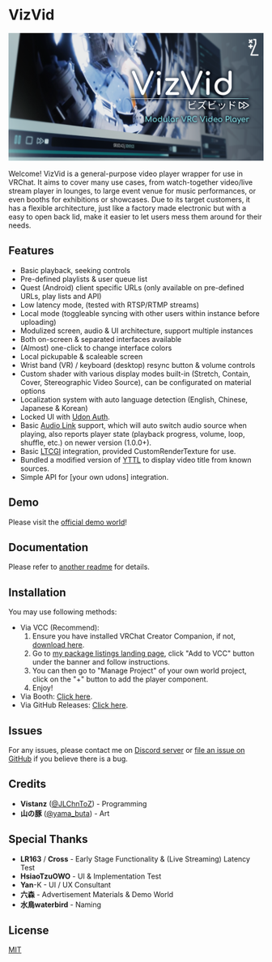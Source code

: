 # VizVid

![Banner](Packages/idv.jlchntoz.vvmw/.tutorial/cover.png)

Welcome! VizVid is a general-purpose video player wrapper for use in VRChat. It aims to cover many use cases, from watch-together video/live stream player in lounges, to large event venue for music performances, or even booths for exhibitions or showcases. Due to its target customers, it has a flexible architecture, just like a factory made electronic but with a easy to open back lid, make it easier to let users mess them around for their needs.

## Features
- Basic playback, seeking controls
- Pre-defined playlists & user queue list
- Quest (Android) client specific URLs (only available on pre-defined URLs, play lists and API)
- Low latency mode, (tested with RTSP/RTMP streams)
- Local mode (toggleable syncing with other users within instance before uploading)
- Modulized screen, audio & UI architecture, support multiple instances
- Both on-screen & separated interfaces available
- (Almost) one-click to change interface colors
- Local pickupable & scaleable screen
- Wrist band (VR) / keyboard (desktop) resync button & volume controls
- Custom shader with various display modes built-in (Stretch, Contain, Cover, Stereographic Video Source), can be configurated on material options
- Localization system with auto language detection (English, Chinese, Japanese & Korean)
- Locked UI with [Udon Auth](https://xtl.booth.pm/items/3826907).
- Basic [Audio Link](https://github.com/llealloo/vrc-udon-audio-link) support, which will auto switch audio source when playing, also reports player state (playback progress, volume, loop, shuffle, etc.) on newer version (1.0.0+).
- Basic [LTCGI](https://ltcgi.dev/) integration, provided CustomRenderTexture for use.
- Bundled a modified version of [YTTL](https://65536.booth.pm/items/4588619) to display video title from known sources.
- Simple API for [your own udons] integration.

## Demo
Please visit the [official demo world](https://vrchat.com/home/world/wrld_7239d09c-7b25-43a5-8ccd-502d986b016a)!

## Documentation
Please refer to [another readme](./Packages/idv.jlchntoz.vvmw/README.md) for details.

## Installation
You may use following methods:

- Via VCC (Recommend):
  1. Ensure you have installed VRChat Creator Companion, if not, [download here](https://vrchat.com/download/vcc).
  2. Go to [my package listings landing page](https://xtlcdn.github.io/vpm/), click "Add to VCC" button under the banner and follow instructions.
  3. You can then go to "Manage Project" of your own world project, click on the "+" button to add the player component.
  4. Enjoy!
- Via Booth: [Click here](https://xtl.booth.pm/items/5056077).
- Via GitHub Releases: [Click here](https://github.com/JLChnToZ/VVMW/releases/latest).

## Issues
For any issues, please contact me on [Discord server](https://discord.gg/fkDueQMbj8) or [file an issue on GitHub](https://github.com/JLChnToZ/VVMW/issues/new) if you believe there is a bug.

## Credits
- **Vistanz** ([@JLChnToZ](https://x.com/JLChnToZ)) - Programming
- **山の豚** ([@yama_buta](https://x.com/yama_buta)) - Art

## Special Thanks
- **LR163** / **Cross** - Early Stage Functionality & (Live Streaming) Latency Test
- **HsiaoTzuOWO** - UI & Implementation Test
- **Yan**-K - UI / UX Consultant
- **六森** - Advertisement Materials & Demo World
- **水鳥waterbird** - Naming

## License
[MIT](./Packages/idv.jlchntoz.vvmw/LICENSE)